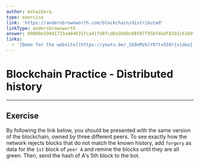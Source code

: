 ```yaml
---
author: mihaiberq
type: exercise
link: 'https://andersbrownworth.com/blockchain/distributed'
linkType: andersbrownworth
answer: 00008e599d1733a484631fca41fd8fcd0a39d9c08f87f95bfdadf8101c6189f6
links:
  - '[Demo for the website](https://youtu.be/_160oMzblY8?t=559){video}'
---
```


# Blockchain Practice - Distributed history


---

## Exercise

By following the link below, you should be presented with the same version of the blockchain, owned by three different peers. To see exactly how the network rejects blocks that do not match the known history, add `forgery` as data for the `1st` block of `peer A` and remine the blocks until they are all green. Then, send the hash of A's 5th block to the bot.
 
